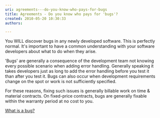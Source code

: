 ```yaml
---
uri: agreements---do-you-know-who-pays-for-bugs
title: Agreements - Do you know who pays for 'bugs'?
created: 2010-05-20 10:30:33
authors:

---
```





<span class='intro'> You WILL discover bugs in any newly developed software. This is perfectly normal. It's important to have a common understanding with your software developers about what to do when they arise.  </span>

<p>'Bugs' are generally a consequence of the development team not knowing every possible scenario when adding error handling. Generally speaking it takes developers just as long to add the error handling before you test it than after you test it. Bugs can also occur when development requirements change on the spot or work is not sufficiently specified. </p>
<p>For these reasons, fixing such issues is generally billable work on time &amp; material contracts. On fixed-price contracts, bugs are generally fixable within the warranty period at no cost to you. </p>
<p><a href="/management-is-your-client-clear-on-the-definition-of-a-bug">What is a bug?</a></p>


